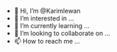 - 👋 Hi, I’m @Karimlewan
- 👀 I’m interested in ...
- 🌱 I’m currently learning ...
- 💞️ I’m looking to collaborate on ...
- 📫 How to reach me ...

<!---
Karimlewan/Karimlewan is a ✨ special ✨ repository because its `README.md` (this file) appears on your GitHub profile.
You can click the Preview link to take a look at your changes.
--->

